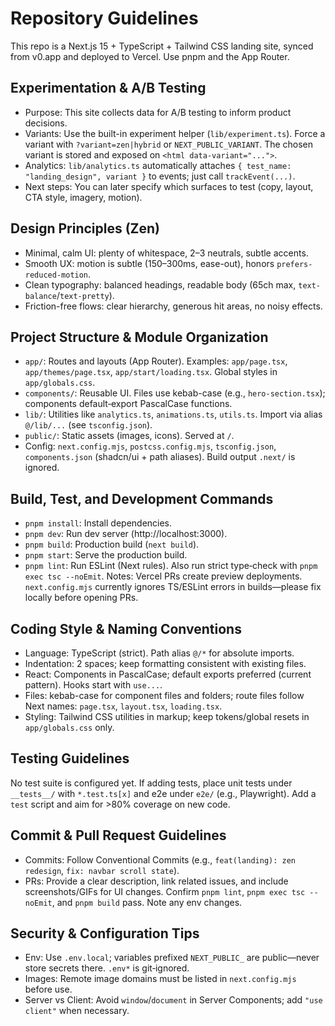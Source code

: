 # Repository Guidelines

This repo is a Next.js 15 + TypeScript + Tailwind CSS landing site, synced from v0.app and deployed to Vercel. Use pnpm and the App Router.

## Experimentation & A/B Testing
- Purpose: This site collects data for A/B testing to inform product decisions.
- Variants: Use the built-in experiment helper (`lib/experiment.ts`). Force a variant with `?variant=zen|hybrid` or `NEXT_PUBLIC_VARIANT`. The chosen variant is stored and exposed on `<html data-variant="...">`.
- Analytics: `lib/analytics.ts` automatically attaches `{ test_name: "landing_design", variant }` to events; just call `trackEvent(...)`.
- Next steps: You can later specify which surfaces to test (copy, layout, CTA style, imagery, motion).

## Design Principles (Zen)
- Minimal, calm UI: plenty of whitespace, 2–3 neutrals, subtle accents.
- Smooth UX: motion is subtle (150–300ms, ease-out), honors `prefers-reduced-motion`.
- Clean typography: balanced headings, readable body (65ch max, `text-balance`/`text-pretty`).
- Friction-free flows: clear hierarchy, generous hit areas, no noisy effects.

## Project Structure & Module Organization
- `app/`: Routes and layouts (App Router). Examples: `app/page.tsx`, `app/themes/page.tsx`, `app/start/loading.tsx`. Global styles in `app/globals.css`.
- `components/`: Reusable UI. Files use kebab-case (e.g., `hero-section.tsx`); components default‑export PascalCase functions.
- `lib/`: Utilities like `analytics.ts`, `animations.ts`, `utils.ts`. Import via alias `@/lib/...` (see `tsconfig.json`).
- `public/`: Static assets (images, icons). Served at `/`.
- Config: `next.config.mjs`, `postcss.config.mjs`, `tsconfig.json`, `components.json` (shadcn/ui + path aliases). Build output `.next/` is ignored.

## Build, Test, and Development Commands
- `pnpm install`: Install dependencies.
- `pnpm dev`: Run dev server (http://localhost:3000).
- `pnpm build`: Production build (`next build`).
- `pnpm start`: Serve the production build.
- `pnpm lint`: Run ESLint (Next rules). Also run strict type‑check with `pnpm exec tsc --noEmit`.
Notes: Vercel PRs create preview deployments. `next.config.mjs` currently ignores TS/ESLint errors in builds—please fix locally before opening PRs.

## Coding Style & Naming Conventions
- Language: TypeScript (strict). Path alias `@/*` for absolute imports.
- Indentation: 2 spaces; keep formatting consistent with existing files.
- React: Components in PascalCase; default exports preferred (current pattern). Hooks start with `use...`.
- Files: kebab-case for component files and folders; route files follow Next names: `page.tsx`, `layout.tsx`, `loading.tsx`.
- Styling: Tailwind CSS utilities in markup; keep tokens/global resets in `app/globals.css` only.

## Testing Guidelines
No test suite is configured yet. If adding tests, place unit tests under `__tests__/` with `*.test.ts[x]` and e2e under `e2e/` (e.g., Playwright). Add a `test` script and aim for >80% coverage on new code.

## Commit & Pull Request Guidelines
- Commits: Follow Conventional Commits (e.g., `feat(landing): zen redesign`, `fix: navbar scroll state`).
- PRs: Provide a clear description, link related issues, and include screenshots/GIFs for UI changes. Confirm `pnpm lint`, `pnpm exec tsc --noEmit`, and `pnpm build` pass. Note any env changes.

## Security & Configuration Tips
- Env: Use `.env.local`; variables prefixed `NEXT_PUBLIC_` are public—never store secrets there. `.env*` is git‑ignored.
- Images: Remote image domains must be listed in `next.config.mjs` before use.
- Server vs Client: Avoid `window`/`document` in Server Components; add `"use client"` when necessary.
